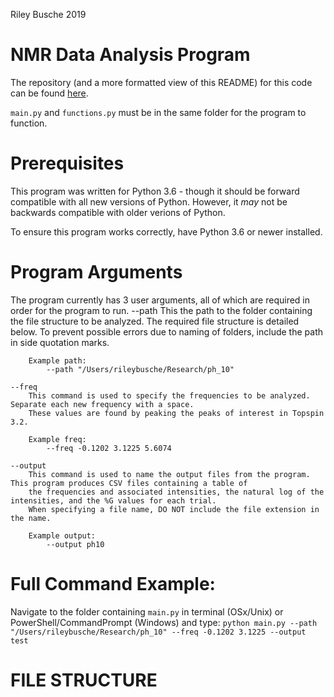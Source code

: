 Riley Busche 2019

# NMR Data Analysis Program

The repository (and a more formatted view of this README) for this code can be found [here](https://github.com/rileybusche/nmr_data_analysis/).

`main.py` and `functions.py` must be in the same folder for the program to function.

# Prerequisites
This program was written for Python 3.6 - though it should be forward compatible with all new versions of Python. However, it *may* not be backwards compatible with older verions of Python. 

To ensure this program works correctly, have Python 3.6 or newer installed.

# Program Arguments
The program currently has 3 user arguments, all of which are required in order for the program to run.
    --path 
        This the path to the folder containing the file structure to be analyzed. The required file structure is detailed below.
        To prevent possible errors due to naming of folders, include the path in side quotation marks.
        
        Example path:
            --path "/Users/rileybusche/Research/ph_10"
    
    --freq
        This command is used to specify the frequencies to be analyzed. Separate each new frequency with a space.
        These values are found by peaking the peaks of interest in Topspin 3.2.

        Example freq:
            --freq -0.1202 3.1225 5.6074
    
    --output
        This command is used to name the output files from the program. This program produces CSV files containing a table of 
        the frequencies and associated intensities, the natural log of the intensities, and the %G values for each trial.
        When specifying a file name, DO NOT include the file extension in the name.

        Example output:
            --output ph10

# Full Command Example:
Navigate to the folder containing `main.py` in terminal (OSx/Unix) or PowerShell/CommandPrompt (Windows) and type:
    `python main.py --path "/Users/rileybusche/Research/ph_10" --freq -0.1202 3.1225 --output test`

# FILE STRUCTURE